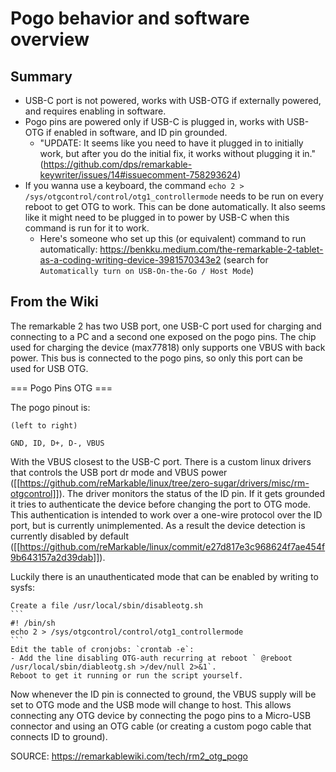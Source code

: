 # Pogo behavior and software overview

## Summary

- USB-C port is not powered, works with USB-OTG if externally powered, and requires enabling in software.
- Pogo pins are powered only if USB-C is plugged in, works with USB-OTG if enabled in software, and ID pin grounded.
    - "UPDATE: It seems like you need to have it plugged in to initially work, but after you do the initial fix, it works without plugging it in." (https://github.com/dps/remarkable-keywriter/issues/14#issuecomment-758293624)
- If you wanna use a keyboard, the command `echo 2 > /sys/otgcontrol/control/otg1_controllermode` needs to be run on every reboot to get OTG to work. This can be done automatically. It also seems like it might need to be plugged in to power by USB-C when this command is run for it to work.
    - Here's someone who set up this (or equivalent) command to run automatically: https://benkku.medium.com/the-remarkable-2-tablet-as-a-coding-writing-device-3981570343e2 (search for `Automatically turn on USB-On-the-Go / Host Mode`)

## From the Wiki

The remarkable 2 has two USB port, one USB-C port used for charging and connecting to a PC and a second one exposed on the pogo pins.
The chip used for charging the device (max77818) only supports one VBUS with back power. This bus is connected to the pogo pins, so only this port can be used for USB OTG.

=== Pogo Pins OTG ===

The pogo pinout is:

    (left to right)  
    
    GND, ID, D+, D-, VBUS

With the VBUS closest to the USB-C port. There is a custom linux drivers that controls the USB port dr mode and VBUS power ([[https://github.com/reMarkable/linux/tree/zero-sugar/drivers/misc/rm-otgcontrol]]). The driver monitors the status of the ID pin. If it gets grounded it tries to authenticate the device before changing the port to OTG mode. This authentication is intended to work over a one-wire protocol over the ID port, but is currently unimplemented. As a result the device detection is currently disabled by default ([[https://github.com/reMarkable/linux/commit/e27d817e3c968624f7ae454f9b643157a2d39dab]]).

Luckily there is an unauthenticated mode that can be enabled by writing to sysfs:

    Create a file /usr/local/sbin/disableotg.sh
    ```
    #! /bin/sh
    echo 2 > /sys/otgcontrol/control/otg1_controllermode
    ```
    Edit the table of cronjobs: `crontab -e`:
    - Add the line disabling OTG-auth recurring at reboot ` @reboot /usr/local/sbin/diableotg.sh >/dev/null 2>&1`.
    Reboot to get it running or run the script yourself.

   

Now whenever the ID pin is connected to ground, the VBUS supply will be set to OTG mode and the USB mode will change to host. This allows connecting any OTG device by connecting the pogo pins to a Micro-USB connector and using an OTG cable (or creating a custom pogo cable that connects ID to ground).

SOURCE: https://remarkablewiki.com/tech/rm2_otg_pogo
